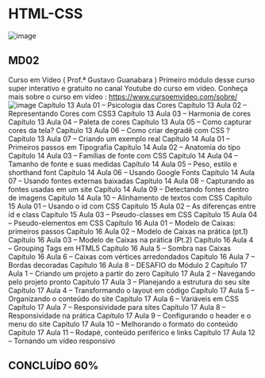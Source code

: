 # HTML-CSS 
![image](https://user-images.githubusercontent.com/87583186/171689878-de221f29-2618-4d32-8fbd-887e3277b727.png)

## MD02
Curso em Vídeo ( Prof.ª Gustavo Guanabara )
Primeiro módulo desse curso super interativo e gratuito no canal Youtube do curso em vídeo.
Conheça mais sobre o curso em vídeo : https://www.cursoemvideo.com/sobre/
![image](https://user-images.githubusercontent.com/87583186/162248190-89cfb2e6-eac0-46f4-9397-86e0b6df5e44.png)
Capítulo 13 Aula 01 – Psicologia das Cores
Capítulo 13 Aula 02 – Representando Cores com CSS3
Capítulo 13 Aula 03 – Harmonia de cores
Capítulo 13 Aula 04 – Paleta de cores
Capítulo 13 Aula 05 – Como capturar cores da tela?
Capítulo 13 Aula 06 – Como criar degradê com CSS ?
Capítulo 13 Aula 07 – Criando um exemplo real
Capítulo 14 Aula 01 – Primeiros passos em Tipografia
Capítulo 14 Aula 02 – Anatomia do tipo
Capítulo 14 Aula 03 – Famílias de fonte com CSS
Capítulo 14 Aula 04 – Tamanho de fonte e suas medidas
Capítulo 14 Aula 05 – Peso, estilo e shorthand font
Capítulo 14 Aula 06 – Usando Google Fonts
Capítulo 14 Aula 07 – Usando fontes externas baixadas
Capítulo 14 Aula 08 – Capturando as fontes usadas em um site
Capítulo 14 Aula 09 – Detectando fontes dentro de imagens
Capítulo 14 Aula 10 – Alinhamento de textos com CSS
Capítulo 15 Aula 01 – Usando o id com CSS
Capítulo 15 Aula 02 – As diferenças entre id e class
Capítulo 15 Aula 03 – Pseudo-classes em CSS
Capítulo 15 Aula 04 – Pseudo-elementos em CSS
Capítulo 16 Aula 01 – Modelo de Caixas: primeiros passos
Capítulo 16 Aula 02 – Modelo de Caixas na prática (pt.1)
Capítulo 16 Aula 03 – Modelo de Caixas na prática (Pt.2)
Capítulo 16 Aula 4 – Grouping Tags em HTML5
Capítulo 16 Aula 5 – Sombra nas Caixas
Capítulo 16 Aula 6 – Caixas com vértices arredondados
Capítulo 16 Aula 7 – Bordas decoradas
Capítulo 16 Aula 8 – DESAFIO do Módulo 2
Capítulo 17 Aula 1 – Criando um projeto a partir do zero
Capítulo 17 Aula 2 – Navegando pelo projeto pronto
Capítulo 17 Aula 3 – Planejando a estrutura do seu site
Capítulo 17 Aula 4 – Transformando o layout em código
Capítulo 17 Aula 5 – Organizando o conteúdo do site
Capítulo 17 Aula 6 – Variáveis em CSS
Capítulo 17 Aula 7 – Responsividade para sites
Capítulo 17 Aula 8 – Responsividade na prática
Capítulo 17 Aula 9 – Configurando o header e o menu do site
Capítulo 17 Aula 10 – Melhorando o formato do conteúdo
Capítulo 17 Aula 11 – Rodapé, conteúdo periférico e links
Capítulo 17 Aula 12 – Tornando um vídeo responsivo

## CONCLUÍDO 60%
